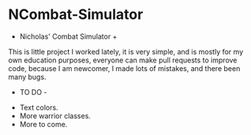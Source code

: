 NCombat-Simulator
=================

+ Nicholas' Combat Simulator +

This is little project I worked lately, it is very simple, and is mostly for my own education purposes, everyone can make pull
requests to improve code, because I am newcomer, I made lots of mistakes, and there been many bugs.

 - TO DO -
* Text colors.
* More warrior classes.
* More to come.
